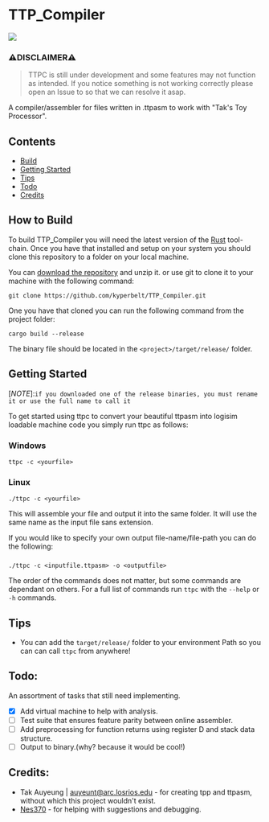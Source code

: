 # TTP_Compiler

![](https://github.com/kyperbelt/TTP_Compiler/actions/workflows/rust.yml/badge.svg)

### ⚠️DISCLAIMER⚠️ 
> TTPC is still under development and some features may not function as intended. If you notice something is not working correctly please open an Issue to so that we can resolve it asap.

A compiler/assembler for files written in .ttpasm to work with "Tak's Toy Processor". 

## Contents
* [Build](#how-to-build)
* [Getting Started](#getting-started)
* [Tips](#tips)
* [Todo](#todo)
* [Credits](#credits)

## How to Build
To build TTP_Compiler you will need the latest version of the [Rust](https://www.rust-lang.org/tools/install) tool-chain.
Once you have that installed and setup on your system you should clone this repository to a folder on your local machine.

You can [download the repository](https://github.com/kyperbelt/TTP_Compiler/archive/refs/heads/main.zip) and unzip it. 
or use git to clone it to your machine with the following command:
```
git clone https://github.com/kyperbelt/TTP_Compiler.git
```
One you have that cloned you can run the following command from the project folder:
```
cargo build --release
```
The binary file should be located in the `<project>/target/release/` folder.

## Getting Started
[*NOTE*]:`if you downloaded one of the release binaries, you must rename it or use the full name to call it`

To get started using ttpc to convert your beautiful ttpasm into logisim loadable machine code you simply run ttpc as follows:
### Windows
```
ttpc -c <yourfile>
```
### Linux
```
./ttpc -c <yourfile>
```
This will assemble your file and output it into the same folder. It will use the same name as the input file sans extension.

If you would like to specify your own output file-name/file-path you can do the following:
###
```
./ttpc -c <inputfile.ttpasm> -o <outputfile>
```
The order of the commands does not matter, but some commands are dependant on others. 
For a full list of commands run `ttpc` with the `--help` or `-h` commands.

## Tips
* You can add the `target/release/` folder to your environment Path so you can can call `ttpc` from anywhere!

## Todo:
An assortment of tasks that still need implementing.
- [x] Add virtual machine to help with analysis.
- [ ] Test suite that ensures feature parity between online assembler.
- [ ] Add preprocessing for function returns using register D and stack data structure.
- [ ] Output to binary.(why? because it would be cool!)

## Credits:
* Tak Auyeung | auyeunt@arc.losrios.edu - for creating tpp and ttpasm, without which this project wouldn't exist.  
* [Nes370](https://github.com/Nes370) - for helping with suggestions and debugging. 
